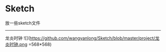 # Sketch
放一些sketch文件

---

龙炎时钟
![](https://github.com/wangyanlong/Sketch/blob/master/project/龙炎时钟.png =568*568)

